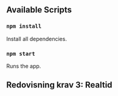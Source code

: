 ## Available Scripts

### `npm install`

Install all dependencies.

### `npm start`

Runs the app.




## Redovisning krav 3: Realtid
